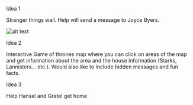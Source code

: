 Idea 1

Stranger things wall. Help will send a message to Joyce Byers. 

![alt text](http://cdn6.bigcommerce.com/s-74z8fwc/product_images/uploaded_images/stranger-things-netflix-winona-wall.jpg?t=1476858673)




Idea 2

Interactive Game of thrones map where you can click on areas of the map and get information about the area and the house information (Starks, Lannisters... etc.). Would also like to include hidden messages and fun facts. 

Idea 3

Help Hansel and Gretel get home
